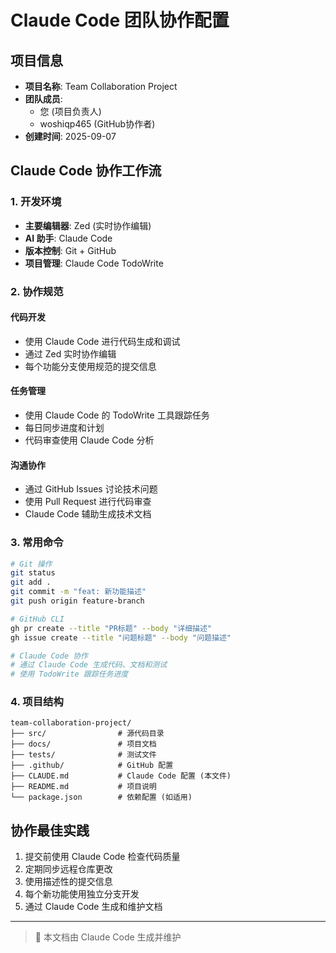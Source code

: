 # Claude Code 团队协作配置

## 项目信息
- **项目名称**: Team Collaboration Project
- **团队成员**: 
  - 您 (项目负责人)
  - woshiqp465 (GitHub协作者)
- **创建时间**: 2025-09-07

## Claude Code 协作工作流

### 1. 开发环境
- **主要编辑器**: Zed (实时协作编辑)
- **AI 助手**: Claude Code
- **版本控制**: Git + GitHub
- **项目管理**: Claude Code TodoWrite

### 2. 协作规范
#### 代码开发
- 使用 Claude Code 进行代码生成和调试
- 通过 Zed 实时协作编辑
- 每个功能分支使用规范的提交信息

#### 任务管理  
- 使用 Claude Code 的 TodoWrite 工具跟踪任务
- 每日同步进度和计划
- 代码审查使用 Claude Code 分析

#### 沟通协作
- 通过 GitHub Issues 讨论技术问题
- 使用 Pull Request 进行代码审查
- Claude Code 辅助生成技术文档

### 3. 常用命令
```bash
# Git 操作
git status
git add .
git commit -m "feat: 新功能描述"
git push origin feature-branch

# GitHub CLI
gh pr create --title "PR标题" --body "详细描述"
gh issue create --title "问题标题" --body "问题描述"

# Claude Code 协作
# 通过 Claude Code 生成代码、文档和测试
# 使用 TodoWrite 跟踪任务进度
```

### 4. 项目结构
```
team-collaboration-project/
├── src/                # 源代码目录
├── docs/               # 项目文档
├── tests/              # 测试文件
├── .github/            # GitHub 配置
├── CLAUDE.md           # Claude Code 配置 (本文件)
├── README.md           # 项目说明
└── package.json        # 依赖配置 (如适用)
```

## 协作最佳实践
1. 提交前使用 Claude Code 检查代码质量
2. 定期同步远程仓库更改
3. 使用描述性的提交信息
4. 每个新功能使用独立分支开发
5. 通过 Claude Code 生成和维护文档

---
> 🤖 本文档由 Claude Code 生成并维护